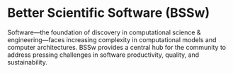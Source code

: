 # Better Scientific Software (BSSw)

Software—the foundation of discovery in computational science & engineering—faces increasing complexity in computational models and computer architectures. BSSw provides a central hub for the community to address pressing challenges in software productivity, quality, and sustainability.

<!---
Slide1 Left: blog_posts/making-open-source-research-software-visible-a-path-to-better-sustainability
Slide1 Right: events/testing-research-software-survey
Slide2 Left: blog_posts/flash5-refactoring-and-psip
Slide2 Right: images/raw/master/Blog_0819_Dataviz.png
Slide3 Left: blog_posts/building-community-through-software-policies
Slide3 Right: images/raw/master/Blog_0819_xSDK_blueV3_sm.png
Slide3 Left: items/bssw-site-has-a-new-integrated-content-map
--->


<!---
LCM: Saving for use again later
SlideX Right: events/best-practices-for-hpc-software-developers-webinar-series
--->

<!---
[Site Overview](SiteOverview.md)

[Communities Overview](CommunitiesOverview.md)

[Intro to CSE](IntroToCse.md)

[Intro to HPC](IntroToHpc.md)

--->

